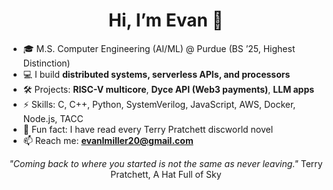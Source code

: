 <!-- GitHub Profile README – Evan Miller --> 

<h1 align="center">Hi, I’m Evan 👋</h1>

- 🎓 M.S. Computer Engineering (AI/ML) @ Purdue (BS ’25, Highest Distinction)
- 💻 I build **distributed systems, serverless APIs, and processors**
- 🛠️ Projects: **RISC-V multicore**, **Dyce API (Web3 payments)**, **LLM apps**
- ⚡ Skills: C, C++, Python, SystemVerilog, JavaScript, AWS, Docker, Node.js, TACC
- 🎲 Fun fact: I have read every Terry Pratchett discworld novel
- 📫 Reach me: **evanlmiller20@gmail.com**

<p align="center"><em>"Coming back to where you started is not the same as never leaving."</em> Terry Pratchett, A Hat Full of Sky</p>
